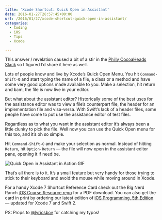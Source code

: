 ```yaml
---
title: 'Xcode Shortcut: Quick Open in Assistant'
date: 2016-01-27T20:57:45+00:00
url: /2016/01/27/xcode-shortcut-quick-open-in-assistant/
categories:
  - Coding
  - iOS
  - Tips
  - Xcode

---
```

This answer / revelation caused a bit of a stir in the [Philly CocoaHeads Slack][1] so I figured I&#8217;d share it here as well.

Lots of people know and live by Xcode&#8217;s Quick Open Menu. You hit `Command-Shift-O` and start typing the name of a file, a class or a method and have some very good options made available to you. Make a selection, hit return and bam, the file is now live in your editor.

But what about the assistant editor? Historically some of the best uses for the assistance editor was to view a file&#8217;s counterpart file, the header for an implementation file and visa-versa. With Swift&#8217;s lack of a header files, some people have come to put use the assistance editor of test files.

Regardless as to what you want in the assistant editor it&#8217;s always been a little clunky to pick the file. Well now you can use the Quick Open menu for this too, and it&#8217;s oh so simple.

Hit `Command-Shift-O` and make your selection as normal. Instead of hitting `Return`, hit `Option-Return` &#8212; the file will now open in the assistant editor pane, opening it if need be.

![Quick Open in Assistant in Action GIF][2]

That&#8217;s all there is to it. It&#8217;s a small feature but very handy for those trying to stick to their keyboard and avoid the mouse while moving around in Xcode.

For a handy Xcode 7 Shortcut Reference Card check out the Big Nerd Ranch [iOS Course Resource repo][3] for a PDF download. You can also get the card in print by ordering our latest edition of [iOS Programming, 5th Edition][4] &#8212; updated for Xcode 7 and Swift 2.

PS: Props to [@lyricsboy][5] for catching my typos!

 [1]: http://phillycocoa.org/slack
 [2]: http://mikezornek.com/media/images/quick-open-in-assistant.gif "Quick Open in Assistant in Action GIF"
 [3]: https://github.com/bignerdranch/iOSCourseResources/blob/master/Xcode%207%20Visual%20Reference%20Card.pdf
 [4]: http://amzn.to/1lTwb2H
 [5]: https://twitter.com/lyricsboy